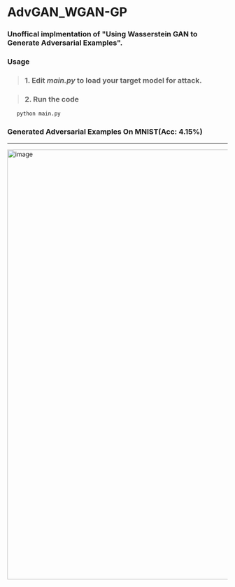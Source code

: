 # AdvGAN_WGAN-GP
### Unoffical implmentation of "Using Wasserstein GAN to Generate Adversarial Examples".
### Usage
> ### 1. Edit *main.py* to load your target model for attack.

> ### 2. Run the code
```python
   python main.py
```
### Generated Adversarial Examples On MNIST(Acc: 4.15%)
---
<img width="982" alt="image" src="https://github.com/whsprite/AdvGAN_WGAN-GP/assets/62704231/effbffa1-afc0-434d-9d6c-5a6a72308c88">
